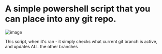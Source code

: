 # A simple powershell script that you can place into any git repo. 
![image](https://github.com/user-attachments/assets/75302822-53e5-4ece-918c-36953993890d)


This script, when it's ran - it simply checks what current git branch is active, and updates ALL the other branches
